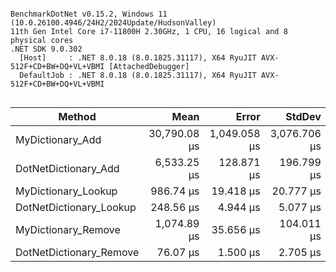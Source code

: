```

BenchmarkDotNet v0.15.2, Windows 11 (10.0.26100.4946/24H2/2024Update/HudsonValley)
11th Gen Intel Core i7-11800H 2.30GHz, 1 CPU, 16 logical and 8 physical cores
.NET SDK 9.0.302
  [Host]     : .NET 8.0.18 (8.0.1825.31117), X64 RyuJIT AVX-512F+CD+BW+DQ+VL+VBMI [AttachedDebugger]
  DefaultJob : .NET 8.0.18 (8.0.1825.31117), X64 RyuJIT AVX-512F+CD+BW+DQ+VL+VBMI


```
| Method                  | Mean         | Error        | StdDev       | Gen0     | Gen1     | Gen2     | Allocated  |
|------------------------ |-------------:|-------------:|-------------:|---------:|---------:|---------:|-----------:|
| MyDictionary_Add        | 30,790.08 μs | 1,049.058 μs | 3,076.706 μs |  62.5000 |  31.2500 |  31.2500 | 16298002 B |
| DotNetDictionary_Add    |  6,533.25 μs |   128.871 μs |   196.799 μs | 148.4375 | 148.4375 | 109.3750 |  8452412 B |
| MyDictionary_Lookup     |    986.74 μs |    19.418 μs |    20.777 μs |        - |        - |        - |          - |
| DotNetDictionary_Lookup |    248.56 μs |     4.944 μs |     5.077 μs |        - |        - |        - |          - |
| MyDictionary_Remove     |  1,074.89 μs |    35.656 μs |   104.011 μs |        - |        - |        - |          - |
| DotNetDictionary_Remove |     76.07 μs |     1.500 μs |     2.705 μs |        - |        - |        - |          - |
